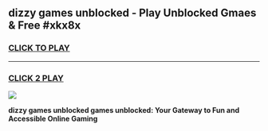 
## dizzy games unblocked - Play Unblocked Gmaes & Free #xkx8x
<h3>
<a href="https://news.freeplayer.one?title=dizzy_games_unblocked&ref=03M">CLICK TO PLAY</a></h3>
<hr>

<h3>
<a href="https://news.freeplayer.one?title=dizzy_games_unblocked&ref=03M">CLICK 2 PLAY</a>
  
</h3>

<a href="https://news.freeplayer.one?title=dizzy_games_unblocked&ref=03M"><img src="https://clearcache.store/games.png"></a>


**dizzy games unblocked games unblocked: Your Gateway to Fun and Accessible Online Gaming**
